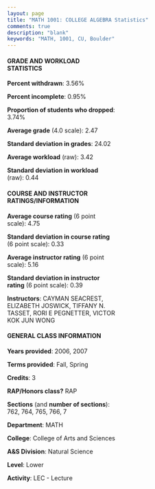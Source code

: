 ```yaml
---
layout: page
title: "MATH 1001: COLLEGE ALGEBRA Statistics"
comments: true
description: "blank"
keywords: "MATH, 1001, CU, Boulder"
--- 
```

<head>
<script src="https://ajax.googleapis.com/ajax/libs/jquery/2.1.3/jquery.min.js"></script>
<script src="https://dl.dropboxusercontent.com/s/pc42nxpaw1ea4o9/highcharts.js?dl=0"></script>
<!-- <script src="../assets/js/highcharts.js"></script> -->
<style type="text/css">@font-face {
	font-family: "Bebas Neue";
	src: url(https://www.filehosting.org/file/details/544349/BebasNeue%20Regular.otf) format("opentype");
	}
	h1.Bebas { 
		font-family: "Bebas Neue", Verdana, Tahoma;
	}
</style>
</head>
<body>
	<div id="container" style="float: right; width: 45%; height: 88%; margin-left: 2.5%; margin-right: 2.5%;"></div>
	<script language="JavaScript">
		$(document).ready(function() {
		var chart = {type: 'column'};
		var title = {text: 'Grade Distribution'};
		var xAxis = {categories: ['A','B','C','D','F'],crosshair: true};
		var yAxis = {min: 0,title: {text: 'Percentage'}};
		var tooltip = {headerFormat: '<center><b><span style="font-size:20px">{point.key}</span></b></center>',
		               pointFormat: '<td style="padding:0"><b>{point.y:.1f}%</b></td>',
		               footerFormat: '</table>',shared: true,useHTML: true};
		var plotOptions = {column: {pointPadding: 0.0,borderWidth: 0}};  
		var credits = {enabled: false};var series= [{name: 'Percent',data: [14.85,42.57,25.74,12.87,3.96,]}];
		var json = {};
		json.chart = chart;
		json.title = title;
		json.tooltip = tooltip;
		json.xAxis = xAxis;
		json.yAxis = yAxis;  
		json.series = series;
		json.plotOptions = plotOptions;  
		json.credits = credits;
		$('#container').highcharts(json);
	});
	</script>
</body>
			   
#### GRADE AND WORKLOAD STATISTICS

**Percent withdrawn**: 3.56%

**Percent incomplete**: 0.95%

**Proportion of students who dropped**: 3.74%

**Average grade** (4.0 scale): 2.47

**Standard deviation in grades**: 24.02

**Average workload** (raw): 3.42

**Standard deviation in workload** (raw): 0.44

#### COURSE AND INSTRUCTOR RATINGS/INFORMATION

**Average course rating** (6 point scale): 4.75

**Standard deviation in course rating** (6 point scale): 0.33

**Average instructor rating** (6 point scale): 5.16

**Standard deviation in instructor rating** (6 point scale): 0.39

**Instructors**: CAYMAN SEACREST, ELIZABETH JOSWICK, TIFFANY N. TASSET, RORI E PEGNETTER, VICTOR KOK JUN WONG

#### GENERAL CLASS INFORMATION

**Years provided**: 2006, 2007

**Terms provided**: Fall, Spring

**Credits**: 3

**RAP/Honors class?** RAP

**Sections** (and **number of sections**): 762, 764, 765, 766, 7

**Department**: MATH

**College**: College of Arts and Sciences

**A&S Division**: Natural Science

**Level**: Lower

**Activity**: LEC - Lecture